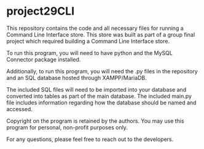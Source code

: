 # project29CLI
This repository contains the code and all necessary files for running a Command Line Interface store.
This store was built as part of a group final project which required building a Command Line Interface store.

To run this program, you will need to have python and the MySQL Connector package installed.

Additionally, to run this program, you will need the .py files in the repository and an SQL database hosted through XAMPP/MariaDB.

The included SQL files will need to be imported into your database and converted into tables as part of the main database. 
The included main.py file includes information regarding how the database should be named and accessed.

Copyright on the program is retained by the authors. You may use this program for personal, non-profit purposes only.

For any questions, please feel free to reach out to the developers.
